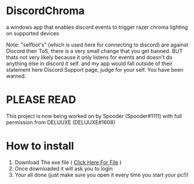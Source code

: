 # DiscordChroma
a windows app that enables discord events to trigger razer chroma lighting on supported devices

Note: "selfbot's" (which is used here for connecting to discord) are against Discord their ToS,
there is a very small change that you get banned.
BUT thats not very likely because it only listens for events and doesn't do anything else in discord it self.
and my app would fall outside of their statement here Discord Support page,
judge for your self.
You have been warned.

# PLEASE READ

This project is now being worked on by Spooder (Spooder#1111) with full permission from DELUUXE (DELUUXE#1608)

# How to install

1. Download The exe file ( [Click Here For File](https://github.com/Dream-cake/DiscordChroma/releases/latest) )
2. Once downloaded it will ask you to login
3. Your all done (just make sure you open it every time you start your pc!)!
